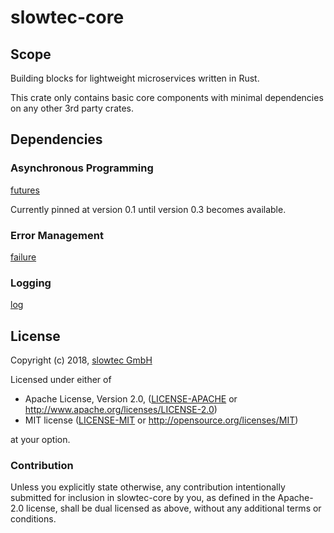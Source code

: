 # slowtec-core

## Scope

Building blocks for lightweight microservices written in Rust.

This crate only contains basic core components with minimal dependencies on any
other 3rd party crates.

## Dependencies

### Asynchronous Programming

[futures](https://github.com/rust-lang-nursery/futures-rs)

Currently pinned at version 0.1 until version 0.3 becomes available.

### Error Management

[failure](https://github.com/rust-lang-nursery/failure)

### Logging

[log](https://github.com/rust-lang-nursery/log)

## License

Copyright (c) 2018, [slowtec GmbH](https://www.slowtec.de)

Licensed under either of

* Apache License, Version 2.0, ([LICENSE-APACHE](LICENSE-APACHE) or
  http://www.apache.org/licenses/LICENSE-2.0)
* MIT license ([LICENSE-MIT](LICENSE-MIT) or
  http://opensource.org/licenses/MIT)

at your option.

### Contribution

Unless you explicitly state otherwise, any contribution intentionally submitted
for inclusion in slowtec-core by you, as defined in the Apache-2.0 license,
shall be dual licensed as above, without any additional terms or conditions.
